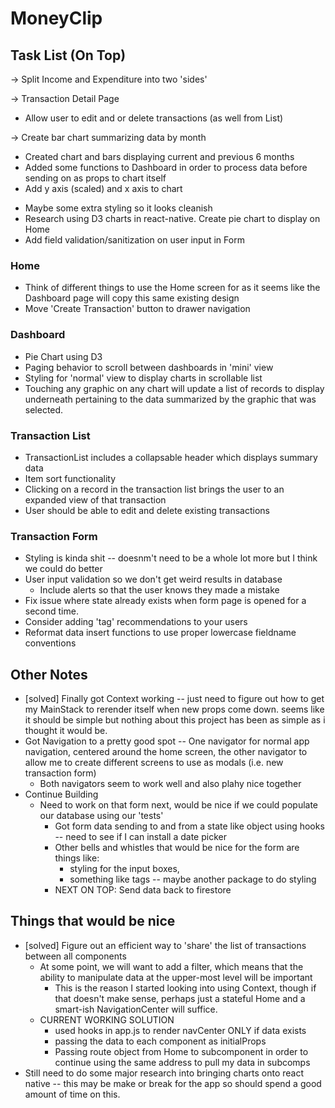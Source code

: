 # MoneyClip

## Task List (On Top)

-> Split Income and Expenditure into two 'sides'

-> Transaction Detail Page
  - Allow user to edit and or delete transactions (as well from List)

-> Create bar chart summarizing data by month<br>
  + Created chart and bars displaying current and previous 6 months<br>
  + Added some functions to Dashboard in order to process data before sending on as props to chart itself<br>
  + Add y axis (scaled) and x axis to chart<br>
  - Maybe some extra styling so it looks cleanish<br>
- Research using D3 charts in react-native.  Create pie chart to display on Home<br>
- Add field validation/sanitization on user input in Form<br>

### Home
- Think of different things to use the Home screen for as it seems like the Dashboard page will copy this same existing design
- Move 'Create Transaction' button to drawer navigation

### Dashboard
- Pie Chart using D3
- Paging behavior to scroll between dashboards in 'mini' view
- Styling for 'normal' view to display charts in scrollable list
- Touching any graphic on any chart will update a list of records to display underneath pertaining to the data summarized by the graphic that was selected.

### Transaction List
- TransactionList includes a collapsable header which displays summary data
- Item sort functionality
- Clicking on a record in the transaction list brings the user to an expanded view of that transaction
- User should be able to edit and delete existing transactions

### Transaction Form
- Styling is kinda shit -- doesnm't need to be a whole lot more but I think we could do better
- User input validation so we don't get weird results in database
  - Include alerts so that the user knows they made a mistake
- Fix issue where state already exists when form page is opened for a second time.
- Consider adding 'tag' recommendations to your users
- Reformat data insert functions to use proper lowercase fieldname conventions

## Other Notes
- [solved] Finally got Context working -- just need to figure out how to get my MainStack to rerender itself when new props come down. seems like it should be simple but nothing about this project has been as simple as i thought it would be.
- Got Navigation to a pretty good spot -- One navigator for normal app navigation, centered around the home screen, the other navigator to allow me to create different screens to use as modals (i.e. new transaction form)
  -  Both navigators seem to work well and also plahy nice together
- Continue Building
  - Need to work on that form next, would be nice if we could populate our database using our 'tests'
    - Got form data sending to and from a state like object using hooks -- need to see if I can install a date picker
    - Other bells and whistles that would be nice for the form are things like:
       - styling for the input boxes,
       - something like tags -- maybe another package to do styling
    - NEXT ON TOP: Send data back to firestore

## Things that would be nice
- [solved] Figure out an efficient way to 'share' the list of transactions between all components
   - At some point, we will want to add a filter, which means that the ability to manipulate data at the upper-most level will be important
     - This is the reason I started looking into using Context, though if that doesn't make sense, perhaps just a stateful Home and a smart-ish NavigationCenter will suffice.
  - CURRENT WORKING SOLUTION
      - used hooks in app.js to render navCenter ONLY if data exists
      - passing the data to each component as initialProps
      - Passing route object from Home to subcomponent in order to continue using the same address to pull my data in subcomps
- Still need to do some major research into bringing charts onto react native -- this may be make or break for the app so should spend a good amount of time on this.
